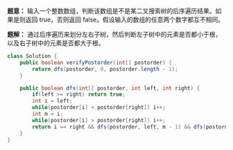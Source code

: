 **题意：** 输入一个整数数组，判断该数组是不是某二叉搜索树的后序遍历结果。如果是则返回 true，否则返回 false。假设输入的数组的任意两个数字都互不相同。


**题解：** 通过后序遍历来划分左右子树，然后判断左子树中的元素是否都小于根，以及右子树中的元素是否都大于根。

```java
class Solution {
    public boolean verifyPostorder(int[] postorder) {
        return dfs(postorder, 0, postorder.length - 1);
    }

    public boolean dfs(int[] postorder, int left, int right) {
        if(left >= right) return true;
        int i = left;
        while(postorder[i] < postorder[right]) i++;
        int m = i;
        while(postorder[i] > postorder[right]) i++;
        return i == right && dfs(postorder, left, m - 1) && dfs(postorder, m, right - 1); 
    }
}
```